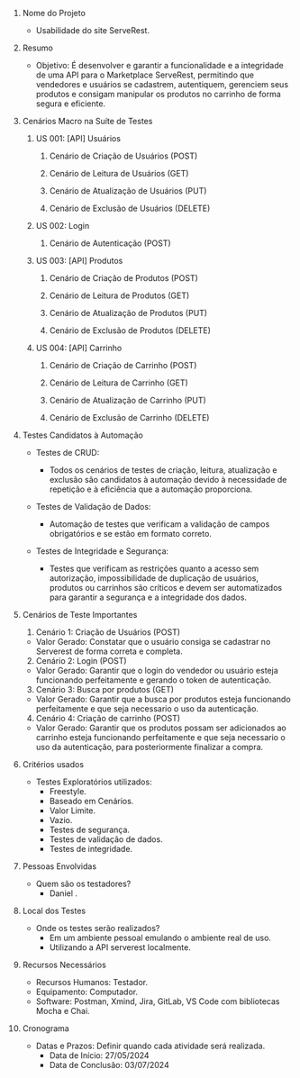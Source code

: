 1. Nome do Projeto

    -  Usabilidade do site ServeRest.

2. Resumo
    -  Objetivo: É desenvolver e garantir a funcionalidade e a integridade de uma API para o Marketplace ServeRest, permitindo que vendedores e usuários se cadastrem, autentiquem, gerenciem seus produtos e consigam manipular os produtos no carrinho de forma segura e eficiente.
    

3. Cenários Macro na Suíte de Testes

   1. US 001: [API] Usuários
        1. Cenário de Criação de Usuários (POST)

        2. Cenário de Leitura de Usuários (GET)

        3. Cenário de Atualização de Usuários (PUT)

        4. Cenário de Exclusão de Usuários (DELETE)

    2. US 002: Login

        1. Cenário de Autenticação (POST)

    3. US 003: [API] Produtos
        1. Cenário de Criação de Produtos (POST)

        2. Cenário de Leitura de Produtos (GET)

        3. Cenário de Atualização de Produtos (PUT)

        4. Cenário de Exclusão de Produtos (DELETE)

    4. US 004: [API] Carrinho
        1. Cenário de Criação de Carrinho (POST)

        2. Cenário de Leitura de Carrinho (GET)

        3. Cenário de Atualização de Carrinho (PUT)

        4. Cenário de Exclusão de Carrinho (DELETE)

4. Testes Candidatos à Automação
    - Testes de CRUD:

        - Todos os cenários de testes de criação, leitura, atualização e exclusão são candidatos à automação devido à necessidade de repetição e à eficiência que a automação proporciona.

    - Testes de Validação de Dados:

        - Automação de testes que verificam a validação de campos obrigatórios e se estão em formato correto.

    - Testes de Integridade e Segurança:

        - Testes que verificam as restrições quanto a acesso sem autorização,  impossibilidade de duplicação de usuários, produtos ou carrinhos são críticos e devem ser automatizados para garantir a segurança e a integridade dos dados.
    
5. Cenários de Teste Importantes

    1. Cenário 1: Criação de Usuários (POST) 

    - Valor Gerado: Constatar que o usuário consiga se cadastrar no Serverest de forma correta e completa.

    2. Cenário 2: Login (POST)

    - Valor Gerado: Garantir que o login do vendedor ou usuário esteja funcionando perfeitamente e gerando o token de autenticação.

    3. Cenário 3: Busca por produtos (GET)

    - Valor Gerado: Garantir que a busca por produtos esteja funcionando perfeitamente e que seja necessario o uso da autenticação.

    4. Cenário 4: Criação de carrinho (POST)

    - Valor Gerado: Garantir que os produtos possam ser adicionados ao carrinho esteja funcionando perfeitamente e que seja necessario o uso da autenticação, para posteriormente finalizar a compra.

6. Critérios usados
    - Testes Exploratórios utilizados:
        - Freestyle.
        - Baseado em Cenários.
        - Valor Limite.
        - Vazio.
        - Testes de segurança. 
        - Testes de validação de dados.
        - Testes de integridade.

7. Pessoas Envolvidas
    -  Quem são os testadores?
        -  Daniel .
       
8. Local dos Testes
    -  Onde os testes serão realizados?
        -  Em um ambiente pessoal emulando o ambiente real de uso.
        - Utilizando a API serverest localmente.

9. Recursos Necessários
    -  Recursos Humanos: Testador.
    -  Equipamento: Computador.
    -  Software: Postman, Xmind, Jira, GitLab, VS Code com bibliotecas Mocha e Chai.

10. Cronograma
    -  Datas e Prazos: Definir quando cada atividade será realizada.
        -  Data de Início: 27/05/2024
        -  Data de Conclusão: 03/07/2024
    

